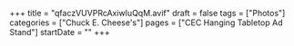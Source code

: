+++
title = "qfaczVUVPRcAxiwIuQqM.avif"
draft = false
tags = ["Photos"]
categories = ["Chuck E. Cheese's"]
pages = ["CEC Hanging Tabletop Ad Stand"]
startDate = ""
+++
